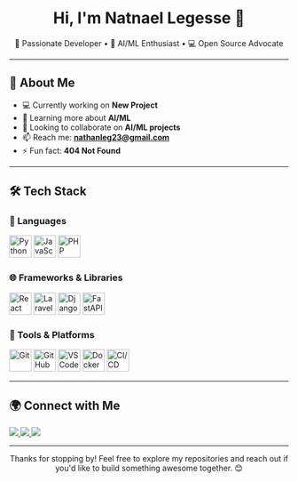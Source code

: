 <h1 align="center">Hi, I'm Natnael Legesse 👋</h1>
<p align="center">
  🚀 Passionate Developer • 🤖 AI/ML Enthusiast • 💻 Open Source Advocate
</p>

---

## 🚀 About Me

- 💻 Currently working on **New Project**
- 🌱 Learning more about **AI/ML**
- 👯 Looking to collaborate on **AI/ML projects**
- 📫 Reach me: **nathanleg23@gmail.com**
- ⚡ Fun fact: **404 Not Found**

---

## 🛠️ Tech Stack

### 🧠 Languages  
<p>
  <img src="https://cdn.jsdelivr.net/gh/devicons/devicon/icons/python/python-original.svg" height="40" alt="Python" />
  <img src="https://cdn.jsdelivr.net/gh/devicons/devicon/icons/javascript/javascript-original.svg" height="40" alt="JavaScript" />
  <img src="https://cdn.jsdelivr.net/gh/devicons/devicon/icons/php/php-original.svg" height="40" alt="PHP" />
</p>

### 🌐 Frameworks & Libraries  
<p>
  <img src="https://cdn.jsdelivr.net/gh/devicons/devicon/icons/react/react-original.svg" height="40" alt="React" />
  <img src="https://cdn.jsdelivr.net/gh/devicons/devicon/icons/laravel/laravel-plain.svg" height="40" alt="Laravel" />
  <img src="https://cdn.jsdelivr.net/gh/devicons/devicon/icons/django/django-plain.svg" height="40" alt="Django" />
  <img src="https://cdn.jsdelivr.net/gh/devicons/devicon/icons/fastapi/fastapi-original.svg" height="40" alt="FastAPI" />
</p>

### 🔧 Tools & Platforms  
<p>
  <img src="https://cdn.jsdelivr.net/gh/devicons/devicon/icons/git/git-original.svg" height="40" alt="Git" />
  <img src="https://cdn.jsdelivr.net/gh/devicons/devicon/icons/github/github-original.svg" height="40" alt="GitHub" />
  <img src="https://cdn.jsdelivr.net/gh/devicons/devicon/icons/vscode/vscode-original.svg" height="40" alt="VS Code" />
  <img src="https://cdn.jsdelivr.net/gh/devicons/devicon/icons/docker/docker-original.svg" height="40" alt="Docker" />
  <img src="https://cdn.jsdelivr.net/gh/devicons/devicon/icons/gitlab/gitlab-original.svg" height="40" alt="CI/CD" />
</p>

---

## 🌍 Connect with Me

<p>
  <a href="mailto:nathanleg23@gmail.com">
    <img src="https://img.shields.io/badge/Gmail-D14836?style=for-the-badge&logo=gmail&logoColor=white" />
  </a>
  <a href="https://www.linkedin.com/in/nathnael-legesse-6239591a2">
    <img src="https://img.shields.io/badge/LinkedIn-0A66C2?style=for-the-badge&logo=linkedin&logoColor=white" />
  </a>
  <a href="https://natnaellegesse.vercel.app">
    <img src="https://img.shields.io/badge/Portfolio-000000?style=for-the-badge&logo=vercel&logoColor=white" />
  </a>
</p>

---

<p align="center">
  Thanks for stopping by! Feel free to explore my repositories and reach out if you'd like to build something awesome together. 😊
</p>
